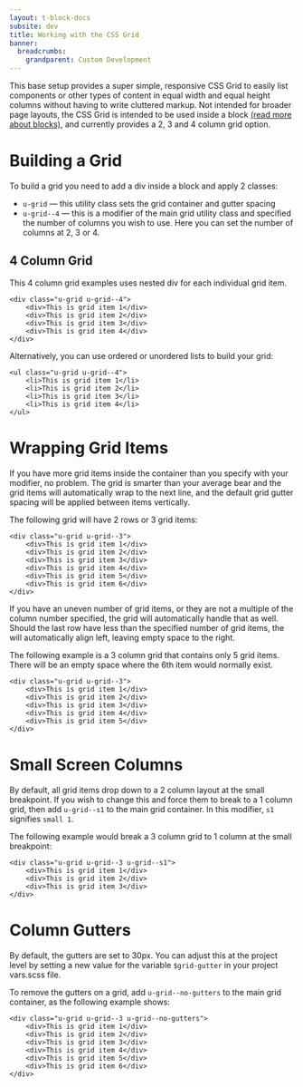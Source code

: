 ```yaml
---
layout: t-block-docs
subsite: dev
title: Working with the CSS Grid
banner:
  breadcrumbs:
    grandparent: Custom Development
---
```


This base setup provides a super simple, responsive CSS Grid to easily list components or other types of content in equal width and equal height columns without having to write cluttered markup. Not intended for broader page layouts, the CSS Grid is intended to be used inside a block [(read more about blocks)](https://github.com/troychaplin79/theme-base/wiki/Blocks), and currently provides a 2, 3 and 4 column grid option.

# Building a Grid
To build a grid you need to add a div inside a block and apply 2 classes:

* `u-grid` &mdash; this utility class sets the grid container and gutter spacing
* `u-grid--4` &mdash; this is a modifier of the main grid utility class and specified the number of columns you wish to use. Here you can set the number of columns at 2, 3 or 4.

## 4 Column Grid
This 4 column grid examples uses nested div for each individual grid item.

```
<div class="u-grid u-grid--4">
    <div>This is grid item 1</div>
    <div>This is grid item 2</div>
    <div>This is grid item 3</div>
    <div>This is grid item 4</div>
</div>
```

Alternatively, you can use ordered or unordered lists to build your grid:

```
<ul class="u-grid u-grid--4">
    <li>This is grid item 1</li>
    <li>This is grid item 2</li>
    <li>This is grid item 3</li>
    <li>This is grid item 4</li>
</ul>
```

# Wrapping Grid Items
If you have more grid items inside the container than you specify with your modifier, no problem. The grid is smarter than your average bear and the grid items will automatically wrap to the next line, and the default grid gutter spacing will be applied between items vertically.

The following grid will have 2 rows or 3 grid items:

```
<div class="u-grid u-grid--3">
    <div>This is grid item 1</div>
    <div>This is grid item 2</div>
    <div>This is grid item 3</div>
    <div>This is grid item 4</div>
    <div>This is grid item 5</div>
    <div>This is grid item 6</div>
</div>
```

If you have an uneven number of grid items, or they are not a multiple of the column number specified, the grid will automatically handle that as well. Should the last row have less than the specified number of grid items, the will automatically align left, leaving empty space to the right.

The following example is a 3 column grid that contains only 5 grid items. There will be an empty space where the 6th item would normally exist.

```
<div class="u-grid u-grid--3">
    <div>This is grid item 1</div>
    <div>This is grid item 2</div>
    <div>This is grid item 3</div>
    <div>This is grid item 4</div>
    <div>This is grid item 5</div>
</div>
```

# Small Screen Columns
By default, all grid items drop down to a 2 column layout at the small breakpoint. If you wish to change this and force them to break to a 1 column grid, then add `u-grid--s1` to the main grid container. In this modifier, `s1` signifies `small 1`.

The following example would break a 3 column grid to 1 column at the small breakpoint:

```
<div class="u-grid u-grid--3 u-grid--s1">
    <div>This is grid item 1</div>
    <div>This is grid item 2</div>
    <div>This is grid item 3</div>
</div>
```

# Column Gutters
By default, the gutters are set to 30px. You can adjust this at the project level by setting a new value for the variable `$grid-gutter` in your project vars.scss file.

To remove the gutters on a grid, add `u-grid--no-gutters` to the main grid container, as the following example shows:

```
<div class="u-grid u-grid--3 u-grid--no-gutters">
    <div>This is grid item 1</div>
    <div>This is grid item 2</div>
    <div>This is grid item 3</div>
    <div>This is grid item 4</div>
    <div>This is grid item 5</div>
    <div>This is grid item 6</div>
</div>
```
